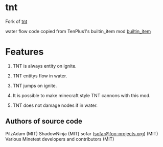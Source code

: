 # tnt
Fork of [tnt](https://github.com/minetest/minetest_game/tree/master/mods/tnt)

water flow code copied from TenPlus1's builtin_item mod [builtin_item](https://notabug.org/TenPlus1/builtin_item)

# Features 

1. TNT is always entity on ignite.

2. TNT entitys flow in water.

3. TNT jumps on ignite.

4. It is possible to make minecraft style TNT cannons with this mod.

5. TNT does not damage nodes if in water.

Authors of source code
----------------------
PilzAdam (MIT)
ShadowNinja (MIT)
sofar (sofar@foo-projects.org) (MIT)
Various Minetest developers and contributors (MIT)
